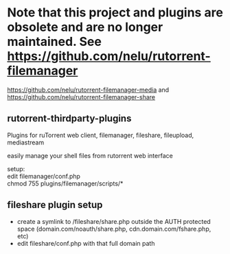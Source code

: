 # Note that this project and plugins are obsolete and are no longer maintained. See https://github.com/nelu/rutorrent-filemanager
https://github.com/nelu/rutorrent-filemanager-media and https://github.com/nelu/rutorrent-filemanager-share
## rutorrent-thirdparty-plugins
Plugins for ruTorrent web client, filemanager, fileshare, fileupload, mediastream

easily manage your shell files from rutorrent web interface

setup:  
edit filemanager/conf.php  
chmod 755 plugins/filemanager/scripts/*  

## fileshare plugin setup
- create a symlink to /fileshare/share.php outside the AUTH protected space (domain.com/noauth/share.php, cdn.domain.com/fshare.php, etc)
- edit fileshare/conf.php with that full domain path

